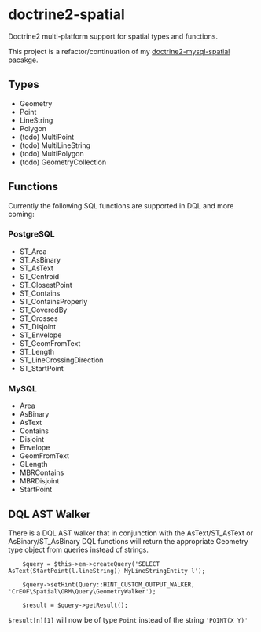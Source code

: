# doctrine2-spatial

Doctrine2 multi-platform support for spatial types and functions.

This project is a refactor/continuation of my [doctrine2-mysql-spatial](https://github.com/djlambert/doctrine2-mysql-spatial) pacakge.

## Types
* Geometry
* Point
* LineString
* Polygon
* (todo) MultiPoint
* (todo) MultiLineString
* (todo) MultiPolygon
* (todo) GeometryCollection

## Functions
Currently the following SQL functions are supported in DQL and more coming:

### PostgreSQL
* ST_Area
* ST_AsBinary
* ST_AsText
* ST_Centroid
* ST_ClosestPoint
* ST_Contains
* ST_ContainsProperly
* ST_CoveredBy
* ST_Crosses
* ST_Disjoint
* ST_Envelope
* ST_GeomFromText
* ST_Length
* ST_LineCrossingDirection
* ST_StartPoint

### MySQL
* Area
* AsBinary
* AsText
* Contains
* Disjoint
* Envelope
* GeomFromText
* GLength
* MBRContains
* MBRDisjoint
* StartPoint

## DQL AST Walker
There is a DQL AST walker that in conjunction with the AsText/ST_AsText or AsBinary/ST_AsBinary DQL functions will return the appropriate Geometry type object from queries instead of strings.

        $query = $this->em->createQuery('SELECT AsText(StartPoint(l.lineString)) MyLineStringEntity l');

        $query->setHint(Query::HINT_CUSTOM_OUTPUT_WALKER, 'CrEOF\Spatial\ORM\Query\GeometryWalker');

        $result = $query->getResult();

```$result[n][1]``` will now be of type ```Point``` instead of the string ```'POINT(X Y)'```

